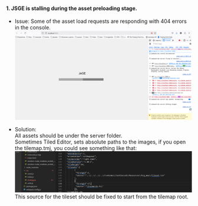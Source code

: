 #### 1. JSGE is stalling during the asset preloading stage.
* Issue:
Some of the asset load requests are responding with 404 errors in the console. 
![loading](loading_stun.png)

* Solution:  
All assets should be under the server folder.  
Sometimes Tiled Editor, sets absolute paths to the images, if you open the tilemap.tmj, you could see something like that:
![path_uncorrect](path_uncorrect.png)  
This source for the tileset should be fixed to start from the tilemap root.